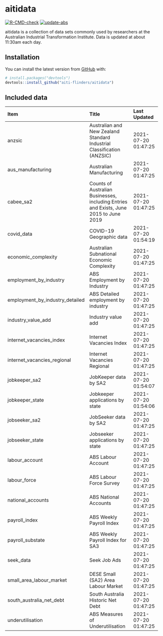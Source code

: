 
<!-- README.md is generated from README.Rmd. Please edit that file -->

# aitidata

<!-- badges: start -->

[![R-CMD-check](https://github.com/aiti-flinders/aitidata/actions/workflows/R-CMD-check.yaml/badge.svg)](https://github.com/aiti-flinders/aitidata/actions/workflows/R-CMD-check.yaml)
[![update-abs](https://github.com/aiti-flinders/aitidata/workflows/update-abs/badge.svg)](https://github.com/aiti-flinders/aitidata/actions)
<!-- badges: end -->

aitidata is a collection of data sets commonly used by researchers at
the Australian Industrial Transformation Institute. Data is updated at
about 11:30am each day.

## Installation

You can install the latest version from [GitHub](https://github.com/)
with:

``` r
# install.packages("devtools")
devtools::install_github("aiti-flinders/aitidata")
```

## Included data

| Item                               | Title                                                                                 | Last Updated        |
| :--------------------------------- | :------------------------------------------------------------------------------------ | :------------------ |
| anzsic                             | Australian and New Zealand Standard Industrial Classification (ANZSIC)                | 2021-07-20 01:47:25 |
| aus\_manufacturing                 | Australian Manufacturing                                                              | 2021-07-20 01:47:25 |
| cabee\_sa2                         | Counts of Australian Businesses, including Entries and Exists, June 2015 to June 2019 | 2021-07-20 01:47:25 |
| covid\_data                        | COVID-19 Geographic data                                                              | 2021-07-20 01:54:19 |
| economic\_complexity               | Australian Subnational Economic Complexity                                            | 2021-07-20 01:47:25 |
| employment\_by\_industry           | ABS Employment by Industry                                                            | 2021-07-20 01:47:25 |
| employment\_by\_industry\_detailed | ABS Detailed employment by industry                                                   | 2021-07-20 01:47:25 |
| industry\_value\_add               | Industry value add                                                                    | 2021-07-20 01:47:25 |
| internet\_vacancies\_index         | Internet Vacancies Index                                                              | 2021-07-20 01:47:25 |
| internet\_vacancies\_regional      | Internet Vacancies Regional                                                           | 2021-07-20 01:47:25 |
| jobkeeper\_sa2                     | JobKeeper data by SA2                                                                 | 2021-07-20 01:54:07 |
| jobkeeper\_state                   | Jobkeeper applications by state                                                       | 2021-07-20 01:54:06 |
| jobseeker\_sa2                     | JobSeeker data by SA2                                                                 | 2021-07-20 01:47:25 |
| jobseeker\_state                   | Jobseeker applications by state                                                       | 2021-07-20 01:47:25 |
| labour\_account                    | ABS Labour Account                                                                    | 2021-07-20 01:47:25 |
| labour\_force                      | ABS Labour Force Survey                                                               | 2021-07-20 01:47:25 |
| national\_accounts                 | ABS National Accounts                                                                 | 2021-07-20 01:47:25 |
| payroll\_index                     | ABS Weekly Payroll Index                                                              | 2021-07-20 01:47:25 |
| payroll\_substate                  | ABS Weekly Payroll Index for SA3                                                      | 2021-07-20 01:47:25 |
| seek\_data                         | Seek Job Ads                                                                          | 2021-07-20 01:47:25 |
| small\_area\_labour\_market        | DESE Small (SA2) Area Labour Market                                                   | 2021-07-20 01:47:25 |
| south\_australia\_net\_debt        | South Australia Historic Net Debt                                                     | 2021-07-20 01:47:25 |
| underutilisation                   | ABS Measures of Underutilisation                                                      | 2021-07-20 01:47:25 |
